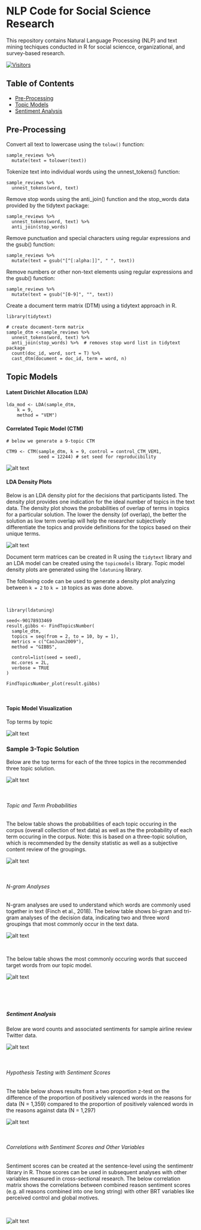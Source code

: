 # NLP Code for Social Science Research

This repository contains Natural Language Processing (NLP) and text mining techiques conducted in R for social sciencce, organizational, and survey-based research. 

[![Visitors](https://visitor-badge.glitch.me/badge?page_id=your_page_id)](https://github.com/gzlupko/dnl_nlp)


## Table of Contents 
* [Pre-Processing](#Pre-Processing)
* [Topic Models](#Topic-Models)
* [Sentiment Analysis](#Sentiment-Analysis)




## Pre-Processing


Convert all text to lowercase using the `tolow()` function: 

```
sample_reviews %>%
  mutate(text = tolower(text))

```

Tokenize text into individual words using the unnest_tokens() function: 

```
sample_reviews %>%
  unnest_tokens(word, text)
```

Remove stop words using the anti_join() function and the stop_words data provided by the tidytext package: 

```
sample_reviews %>%
  unnest_tokens(word, text) %>%
  anti_join(stop_words)
```

Remove punctuation and special characters using regular expressions and the gsub() function: 

```
sample_reviews %>%
  mutate(text = gsub("[^[:alpha:]]", " ", text))

```
Remove numbers or other non-text elements using regular expressions and the gsub() function: 

```
sample_reviews %>%
  mutate(text = gsub("[0-9]", "", text))
```


Create a document term matrix (DTM) using a tidytext approach in R. 

```
library(tidytext) 

# create document-term matrix 
sample_dtm <-sample_reviews %>%
  unnest_tokens(word, text) %>% 
  anti_join(stop_words) %>%  # removes stop word list in tidytext package
  count(doc_id, word, sort = T) %>%
  cast_dtm(document = doc_id, term = word, n) 

```



## Topic Models



#### Latent Dirichlet Allocation (LDA) 

```
lda_mod <- LDA(sample_dtm, 
    k = 9, 
    method = "VEM")

```
#### Correlated Topic Model (CTM)

```
# below we generate a 9-topic CTM 

CTM9 <- CTM(sample_dtm, k = 9, control = control_CTM_VEM1, 
            seed = 12244) # set seed for reproducibility 
```



![alt text](https://github.com/gzlupko/dnl_nlp/blob/main/Studies/CDC_2021/vizualizations/search_k_diagnostic_values.jpeg)



#### LDA Density Plots 

Below is an LDA density plot for the decisions that participants listed. The density plot provides one indication for the ideal number of topics in the text data. The density plot shows the probabilities of overlap of terms in topics for a particular solution. The lower the density (of overlap), the better the solution as low term overlap will help the researcher subjectively differentiate the topics and provide definitions for the topics based on their unique terms. 

![alt text](https://github.com/gzlupko/dnl_nlp/blob/main/topic_density_stemmed_plot.png)

Document term matrices can be created in R using the `tidytext` library and an LDA model can be created using the `topicmodels` library. Topic model density plots are generated using the `ldatuning` library.

The following code can be used to generate a density plot analyzing between `k = 2` to `k = 10` topics as was done above. 

&nbsp;
```
library(ldatuning)

seed<-90178933469
result.gibbs <- FindTopicsNumber(
  sample_dtm,
  topics = seq(from = 2, to = 10, by = 1),
  metrics = c("CaoJuan2009"),
  method = "GIBBS",
  
  control=list(seed = seed),
  mc.cores = 2L,
  verbose = TRUE
)

FindTopicsNumber_plot(result.gibbs)
```

&nbsp;



#### Topic Model Visualization 

Top terms by topic

![alt text](https://github.com/gzlupko/dnl_nlp/blob/main/sample_nlp/viz/movie_reviews_top_terms.png)



### Sample 3-Topic Solution
Below are the top terms for each of the three topics in the recommended three topic solution. 

![alt text](https://github.com/gzlupko/dnl_nlp/blob/main/reasons_stemmed_plot.png)


&nbsp;


###### Topic and Term Probabilities 
The below table shows the probabilities of each topic occuring in the corpus (overall collection of text data) as well as the the probability of each term occuring in the corpus. Note: this is based on a three-topic solution, which is recommended by the density statistic as well as a subjective content review of the groupings. 

![alt text](https://github.com/gzlupko/dnl_nlp/blob/main/beta_gamma_sample.png)


&nbsp;


###### N-gram Analyses 

N-gram analyses are used to understand which words are commonly used together in text (Finch et al., 2018). The below table shows bi-gram and tri-gram analyses of the decision data, indicating two and three word groupings that most commonly occur in the text data. 
 
 

![alt text](https://github.com/gzlupko/dnl_nlp/blob/main/sample_n-gram_analysis.png) 




&nbsp;


The below table shows the most commonly occuring words that succeed target words from our topic model.

![alt text](https://github.com/gzlupko/dnl_nlp/blob/main/bi_gram_succeeding.png)



&nbsp;

&nbsp;


##### Sentiment Analysis 

Below are word counts and associated sentiments for sample airline review Twitter data. 


![alt text](https://github.com/gzlupko/dnl_nlp/blob/main/sentiment_count.png)



&nbsp;

###### Hypothesis Testing with Sentiment Scores 


The table below shows results from a two proportion z-test on the difference of the proportion of positively valenced words in the reasons for data (N = 1,359) compared to the proportion of positively valenced words in the reasons against data (N = 1,297) 

![alt text](https://github.com/gzlupko/dnl_nlp/blob/main/two_proportions_positive.png)




&nbsp;


###### Correlations with Sentiment Scores and Other Variables 


Sentiment scores can be created at the sentence-level using the sentimentr library in R. Those scores can be used in subsequent analyses with other variables measured in cross-sectional research. The below correlation matrix shows the correlations between combined reason sentiment scores (e.g. all reasons combined into one long string) with other BRT variables like perceived control and global motives. 

&nbsp;

![alt text](https://github.com/gzlupko/dnl_nlp/blob/main/reasons_corrplot.png)





